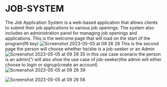 # JOB-SYSTEM
The Job Application System is a web-based application that allows clients to submit their job applications to various job openings. The system also includes an administration panel for managing job openings and applications.
This is the welcome page that will load on the start of the program(f6 key)
![Screenshot 2023-05-05 at 09 26 28](https://user-images.githubusercontent.com/65700137/236390618-4d788372-8367-4871-9edc-2f2e159dfec7.png)
This is the second page the person will choose whether he/she is a job-seeker or an Admin
![Screenshot 2023-05-05 at 09 26 35](https://user-images.githubusercontent.com/65700137/236390626-1759836b-5a9d-47f6-9b5e-804679867f5e.png)
in this use case scenario the person is an admin("i will also shoe the use case of job-seeker)the admin will either choose to login or signup(create an account)
![Screenshot 2023-05-05 at 09 26 39](https://user-images.githubusercontent.com/65700137/236390635-af2cbe53-7e6f-4fea-86fc-84fdfcb225bb.png)

![Screenshot 2023-05-05 at 09 26 56](https://user-images.githubusercontent.com/65700137/236390643-97af7526-ec21-4640-8e11-f67effffdffb.png)

